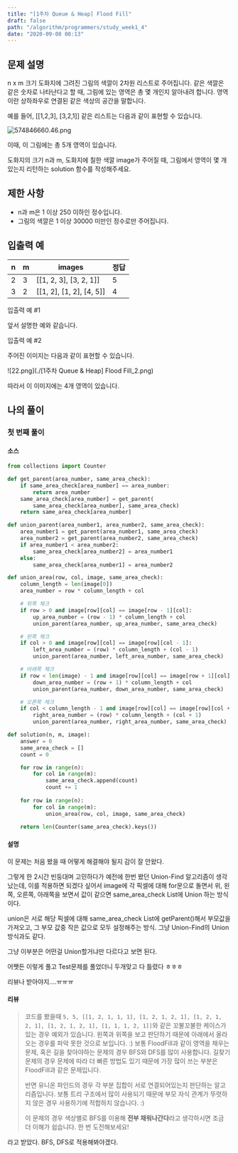 ```yaml
---
title: "[1주차 Queue & Heap] Flood Fill"
draft: false
path: "/algorithm/programmers/study_week1_4"
date: "2020-09-08 08:13"
---
```


## 문제 설명

n x m 크기 도화지에 그려진 그림의 색깔이 2차원 리스트로 주어집니다. 같은 색깔은 같은 숫자로 나타난다고 할 때, 그림에 있는 영역은 총 몇 개인지 알아내려 합니다. 영역이란 상하좌우로 연결된 같은 색상의 공간을 말합니다.

예를 들어, [[1,2,3], [3,2,1]] 같은 리스트는 다음과 같이 표현할 수 있습니다.

![574846660.46.png](./2020-09-04-[1주차-Queue-&-Heap]-FloodFill_1.png)

이때, 이 그림에는 총 5개 영역이 있습니다.

도화지의 크기 n과 m, 도화지에 칠한 색깔 image가 주어질 때, 그림에서 영역이 몇 개 있는지 리턴하는 solution 함수를 작성해주세요.



## 제한 사항

- n과 m은 1 이상 250 이하인 정수입니다.
- 그림의 색깔은 1 이상 30000 미만인 정수로만 주어집니다.



## 입출력 예

| n    | m    | images                   | 정답 |
| ---- | ---- | ------------------------ | ---- |
| 2    | 3    | [[1, 2, 3], [3, 2, 1]]   | 5    |
| 3    | 2    | [[1, 2], [1, 2], [4, 5]] | 4    |

입출력 예 #1

앞서 설명한 예와 같습니다.

입출력 예 #2

주어진 이미지는 다음과 같이 표현할 수 있습니다.

![22.png](./[1주차 Queue & Heap] Flood Fill_2.png)

따라서 이 이미지에는 4개 영역이 있습니다.



## 나의 풀이

### 첫 번째 풀이

#### 소스

```python
from collections import Counter

def get_parent(area_number, same_area_check):
    if same_area_check[area_number] == area_number:
        return area_number
    same_area_check[area_number] = get_parent(
        same_area_check[area_number], same_area_check)
    return same_area_check[area_number]

def union_parent(area_number1, area_number2, same_area_check):
    area_number1 = get_parent(area_number1, same_area_check)
    area_number2 = get_parent(area_number2, same_area_check)
    if area_number1 < area_number2:
        same_area_check[area_number2] = area_number1
    else:
        same_area_check[area_number1] = area_number2

def union_area(row, col, image, same_area_check):
    column_length = len(image[0])
    area_number = row * column_length + col

    # 위쪽 체크
    if row > 0 and image[row][col] == image[row - 1][col]:
        up_area_number = (row - 1) * column_length + col
        union_parent(area_number, up_area_number, same_area_check)

    # 왼쪽 체크
    if col > 0 and image[row][col] == image[row][col - 1]:
        left_area_number = (row) * column_length + (col - 1)
        union_parent(area_number, left_area_number, same_area_check)

    # 아래쪽 체크
    if row < len(image) - 1 and image[row][col] == image[row + 1][col]:
        down_area_number = (row + 1) * column_length + col
        union_parent(area_number, down_area_number, same_area_check)

    # 오른쪽 체크
    if col < column_length - 1 and image[row][col] == image[row][col + 1]:
        right_area_number = (row) * column_length + (col + 1)
        union_parent(area_number, right_area_number, same_area_check)

def solution(n, m, image):
    answer = 0
    same_area_check = []
    count = 0

    for row in range(n):
        for col in range(m):
            same_area_check.append(count)
            count += 1
    
    for row in range(n):
        for col in range(m):
            union_area(row, col, image, same_area_check)
    
    return len(Counter(same_area_check).keys())
```

#### 설명

이 문제는 처음 봤을 때 어떻게 해결해야 될지 감이 잘 안왔다.

그렇게 한 2시간 빈둥대며 고민하다가 예전에 한번 봤던 Union-Find 알고리즘이 생각났는데, 이를 적용하면 되겠다 싶어서
image에 각 픽셀에 대해 for문으로 돌면서 위, 왼쪽, 오른쪽, 아래쪽을 보면서 값이 같으면 same_area_check List에 Union 하는 방식이다. 

union은 서로 해당 픽셀에 대해 same_area_check List에 getParent()해서 부모값을 가져오고, 그 부모 값중 작은 값으로 모두 설정해주는 방식. 그냥 Union-Find의 Union방식과도 같다.

그냥 이부분은 어떤걸 Union할거냐만 다르다고 보면 된다.

어쨋든 이렇게 풀고 Test문제를 풀었더니 두개맞고 다 틀렸다 ㅎㅎㅎ

리뷰나 받아야지....ㅠㅠㅠ



#### 리뷰

> 코드를 봤을때 `5, 5, [[1, 2, 1, 1, 1], [1, 2, 1, 2, 1], [1, 2, 1, 2, 1], [1, 2, 1, 2, 1], [1, 1, 1, 2, 1]]`와 같은 꼬불꼬불한 케이스가 있는 경우 예외가 있습니다. 왼쪽과 위쪽을 보고 판단하기 때문에 아래에서 올라오는 경우를 파악 못한 것으로 보입니다. :)
> 보통 FloodFill과 같이 영역을 채우는 문제, 혹은 길을 찾아야하는 문제의 경우 BFS와 DFS를 많이 사용합니다. 길찾기 문제의 경우 문제에 따라 더 빠른 방법도 있기 때문에 가장 많이 쓰는 부분은 FloodFill과 같은 문제입니다.
>
> 반면 유니온 파인드의 경우 각 부분 집합이 서로 연결되어있는지 판단하는 알고리즘입니다. 보통 트리 구조에서 많이 사용되기 때문에 부모 자식 관계가 뚜렷하지 않은 경우 사용하기에 적합하지 않습니다. :)
>
> 이 문제의 경우 색상별로 BFS를 이용해 **전부 채워나간다**라고 생각하시면 조금 더 이해가 쉽습니다. 한 번 도전해보세요!

라고 받았다. BFS, DFS로 적용해봐야겠다.

